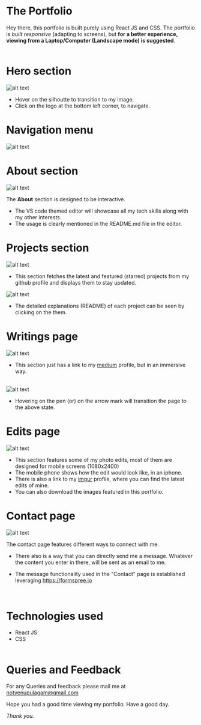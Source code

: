 # The Portfolio

Hey there, this portfolio is built purely using React JS and CSS. The portfolio is *built responsive* (adapting to screens), but **for a better experience, viewing from a Laptop/Computer (Landscape mode) is suggested**.
<br><br>

# Hero section

![alt text](https://github.com/thepropotato/venupulagam/blob/master/readme-images/hero.png)

- Hover on the silhoutte to transition to my image.
- Click on the logo at the bottom left corner, to navigate.

# Navigation menu

![alt text](https://github.com/thepropotato/venupulagam/blob/master/readme-images/menu.png)

# About section

![alt text](https://github.com/thepropotato/venupulagam/blob/master/readme-images/about.png)

The **About** section is designed to be interactive.

- The VS code themed editor will showcase all my tech skills along with my other interests.
- The usage is clearly mentioned in the README.md file in the editor.

# Projects section

![alt text](https://github.com/thepropotato/venupulagam/blob/master/readme-images/projects.png)

- This section fetches the latest and featured (starred) projects from my github profile and displays them to stay updated.

![alt text](https://github.com/thepropotato/venupulagam/blob/master/readme-images/projects-open.png)

- The detailed explanations (README) of each project can be seen by clicking on the them.

# Writings page

![alt text](https://github.com/thepropotato/venupulagam/blob/master/readme-images/writings.png)

- This section just has a link to my <a href=https://medium.com/@mosagadu>medium</a> profile, but in an immersive way. <br><br>

![alt text](https://github.com/thepropotato/venupulagam/blob/master/readme-images/writings-open.png)

- Hovering on the pen (or) on the arrow mark will transition the page to the above state.

# Edits page

![alt text](https://github.com/thepropotato/venupulagam/blob/master/readme-images/edits.png)

- This section features some of my photo edits, most of them are designed for mobile screens (1080x2400)
- The mobile phone shows how the edit would look like, in an iphone.
- There is also a link to my <a href=https://imgur.com/user/mosagadu/posts>imgur</a> profile, where you can find the latest edits of mine.
- You can also download the images featured in this portfolio.

# Contact page

![alt text](https://github.com/thepropotato/venupulagam/blob/master/readme-images/contact.png)

The contact page features different ways to connect with me.

- There also is a way that you can directly send me a message. Whatever the content you enter in there, will be sent as an email to me.

- The message functionality used in the "Contact" page is established leveraging <a href=https://formspree.io>https://formspree.io</a>

<br>

# Technologies used

- React JS
- CSS
<br><br>

# Queries and Feedback

For any Queries and feedback please mail me at notvenupulagam@gmail.com

Hope you had a good time viewing my portfolio. Have a good day.

*Thank you.*